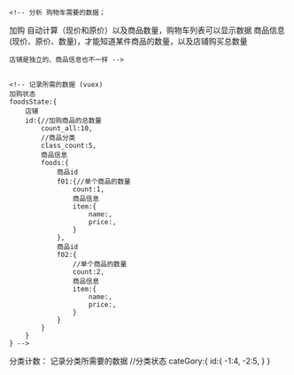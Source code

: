     <!-- 分析 购物车需要的数据；
加购 自动计算（现价和原价）以及商品数量，购物车列表可以显示数据
    商品信息(现价、原价、数量)，才能知道某件商品的数量，以及店铺购买总数量

    店铺是独立的、商品信息也不一样 -->


    <!-- 记录所需的数据 (vuex)
    加购状态
    foodsState:{
        店铺
        id:{//加购商品的总数量
            count_all:10,
            //商品分类
            class_count:5,
            商品信息
            foods:{
                商品id 
                f01:{//单个商品的数量
                    count:1,
                    商品信息
                    item:{
                        name:,
                        price:,
                    }
                },
                商品id
                f02:{
                    //单个商品的数量
                    count:2,
                    商品信息
                    item:{
                        name:,
                        price:,
                    }
                }    
            }
        }
    } -->


分类计数：
记录分类所需要的数据
//分类状态
cateGory:{
    <!-- 商家id -->
    id:{
        <!-- 根据分类id记录分类的数量 -->
        -1:4,
        -2:5,
    }
}